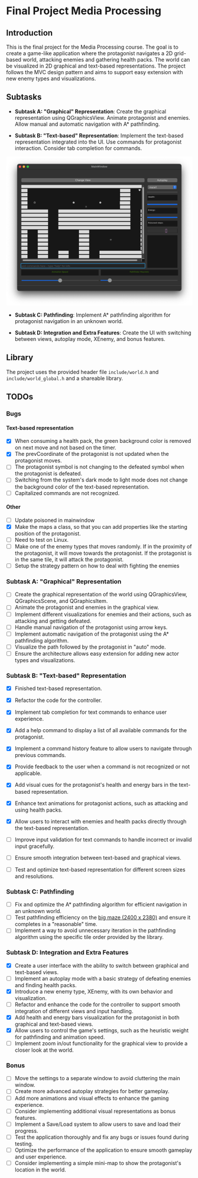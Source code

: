 # Final Project Media Processing

## Introduction

This is the final project for the Media Processing course. The goal is to create a game-like application where the protagonist navigates a 2D grid-based world, attacking enemies and gathering health packs. The world can be visualized in 2D graphical and text-based representations. The project follows the MVC design pattern and aims to support easy extension with new enemy types and visualizations.

## Subtasks

- **Subtask A: "Graphical" Representation**: Create the graphical representation using QGraphicsView. Animate protagonist and enemies. Allow manual and automatic navigation with A* pathfinding.

- **Subtask B: "Text-based" Representation**: Implement the text-based representation integrated into the UI. Use commands for protagonist interaction. Consider tab completion for commands.
<!-- insert image in markdown-->
![TextView in macOS](resources/other/TextView_macOS_darkmode.png)

- **Subtask C: Pathfinding**: Implement A* pathfinding algorithm for protagonist navigation in an unknown world.

- **Subtask D: Integration and Extra Features**: Create the UI with switching between views, autoplay mode, XEnemy, and bonus features.

## Library

The project uses the provided header file `include/world.h` and `include/world_global.h` and a shareable library.

## TODOs

### Bugs
#### Text-based representation
- [x] When consuming a health pack, the green background color is removed on next move and not based on the timer.
- [x] The prevCoordinate of the protagonist is not updated when the protagonist moves.
- [ ] The protagonist symbol is not changing to the defeated symbol when the protagonist is defeated. 
- [ ] Switching from the system's dark mode to light mode does not change the background color of the text-based representation. 
- [ ] Capitalized commands are not recognized.

#### Other
- [ ] Update poisoned in mainwindow
- [x] Make the maps a class, so that you can add properties like the starting position of the protagonist.
- [ ] Need to test on Linux.
- [ ] Make one of the enemy types that moves randomly. If in the proximity of the protagonist, it will move towards the protagonist. If the protagonist is in the same tile, it will attack the protagonist.
- [ ] Setup the strategy pattern on how to deal with fighting the enemies

### Subtask A: "Graphical" Representation
- [ ] Create the graphical representation of the world using QGraphicsView, QGraphicsScene, and QGraphicsItem.
- [ ] Animate the protagonist and enemies in the graphical view.
- [ ] Implement different visualizations for enemies and their actions, such as attacking and getting defeated.
- [ ] Handle manual navigation of the protagonist using arrow keys.
- [ ] Implement automatic navigation of the protagonist using the A* pathfinding algorithm.
- [ ] Visualize the path followed by the protagonist in "auto" mode.
- [ ] Ensure the architecture allows easy extension for adding new actor types and visualizations.

### Subtask B: "Text-based" Representation
- [x] Finished text-based representation.
- [x] Refactor the code for the controller.
- [x] Implement tab completion for text commands to enhance user experience.
- [x] Add a help command to display a list of all available commands for the protagonist.
- [x] Implement a command history feature to allow users to navigate through previous commands.
- [x] Provide feedback to the user when a command is not recognized or not applicable.
- [x] Add visual cues for the protagonist's health and energy bars in the text-based representation.
- [x] Enhance text animations for protagonist actions, such as attacking and using health packs.
- [x] Allow users to interact with enemies and health packs directly through the text-based representation.
- [ ] Improve input validation for text commands to handle incorrect or invalid input gracefully.
- [ ] Ensure smooth integration between text-based and graphical views.
- [ ] Test and optimize text-based representation for different screen sizes and resolutions.


### Subtask C: Pathfinding
- [ ] Fix and optimize the A* pathfinding algorithm for efficient navigation in an unknown world.
- [ ] Test pathfinding efficiency on the [big maze (2400 x 2380)](resources/world_images/maze3.png) and ensure it completes in a "reasonable" time.
- [ ] Implement a way to avoid unnecessary iteration in the pathfinding algorithm using the specific tile order provided by the library.

### Subtask D: Integration and Extra Features
- [x] Create a user interface with the ability to switch between graphical and text-based views.
- [ ] Implement an autoplay mode with a basic strategy of defeating enemies and finding health packs.
- [x] Introduce a new enemy type, XEnemy, with its own behavior and visualization.
- [ ] Refactor and enhance the code for the controller to support smooth integration of different views and input handling.
- [x] Add health and energy bars visualization for the protagonist in both graphical and text-based views.
- [x] Allow users to control the game's settings, such as the heuristic weight for pathfinding and animation speed.
- [ ] Implement zoom in/out functionality for the graphical view to provide a closer look at the world.

### Bonus
- [ ] Move the settings to a separate window to avoid cluttering the main window.
- [ ] Create more advanced autoplay strategies for better gameplay.
- [ ] Add more animations and visual effects to enhance the gaming experience.
- [ ] Consider implementing additional visual representations as bonus features.
- [ ] Implement a Save/Load system to allow users to save and load their progress.
- [ ] Test the application thoroughly and fix any bugs or issues found during testing.
- [ ] Optimize the performance of the application to ensure smooth gameplay and user experience.
- [ ] Consider implementing a simple mini-map to show the protagonist's location in the world.